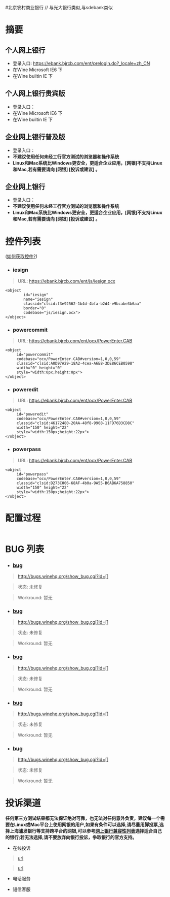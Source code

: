 #北京农村商业银行
// 与光大银行类似,与sdebank类似

# 摘要 #
## 个人网上银行 ##
  * 登录入口: https://ebank.bjrcb.com/ent/prelogin.do?_locale=zh_CN
  * 在Wine Microsoft IE6 下
  * 在Wine builtin IE 下

## 个人网上银行贵宾版 ##
  * 登录入口：
  * 在Wine Microsoft IE6 下
  * 在Wine builtin IE 下

## 企业网上银行普及版 ##
  * 登录入口：
  * **不建议使用任何未经工行官方测试的浏览器和操作系统**
  * **Linux和Mac系统比Windows更安全，更适合企业应用，[网银]不支持Linux和Mac,若有需要请向 [网银] [投诉或建议] 。**

## 企业网上银行 ##
  * 登录入口：
  * **不建议使用任何未经工行官方测试的浏览器和操作系统**
  * **Linux和Mac系统比Windows更安全，更适合企业应用，[网银]不支持Linux和Mac,若有需要请向 [网银] [投诉或建议] 。**



# 控件列表 #
([如何获取控件?](getObject.md))

  * ### iesign ###
> URL: https://ebank.bjrcb.com/ent/js/iesign.ocx

```
<object 
        id="iesign" 
        name="iesign" 
        classid="clsid:f3e92562-1b4d-4bfa-b2d4-e9bcabe3b6aa" 
        border="0" 
        codebase="js/iesign.ocx"> 
</object>
```

  * ### powercommit ###
> URL: https://ebank.bjrcb.com/ent/ocx/PowerEnter.CAB

```
<object
	 id="powercommit"
	 codebase="ocx/PowerEnter.CAB#version=1,0,0,59"
	 classid="clsid:A0D97A29-18A2-4cea-A6E8-3DE86CEB0598"
	 width="0" height="0"
	 style="width:0px;height:0px">
</object>
```

  * ### poweredit ###
> URL: https://ebank.bjrcb.com/ent/ocx/PowerEnter.CAB

```
<object
	 id="poweredit"
	 codebase="ocx/PowerEnter.CAB#version=1,0,0,59"
	 classid="clsid:46172480-20AA-48f8-9908-11FD76D3CD8C"
	 width="150" height="22"
	 style="width:150px;height:22px">
</object>
```

  * ### powerpass ###
> URL: https://ebank.bjrcb.com/ent/ocx/PowerEnter.CAB

```
<object
	 id="powerpass"
	 codebase="ocx/PowerEnter.CAB#version=1,0,0,59"
	 classid="clsid:D273C006-68AF-4b0a-9A55-B6AB6A758850"
	 width="150" height="22"
	 style="width:150px;height:22px">
</object>
```
# 配置过程 #
```

```
# BUG 列表 #

  * ### [bug](bug.md) ###
> http://bugs.winehq.org/show_bug.cgi?id=[]

> 状态: 未修复

> Workround: 暂无

  * ### [bug](bug.md) ###
> http://bugs.winehq.org/show_bug.cgi?id=[]

> 状态: 未修复

> Workround: 暂无

  * ### [bug](bug.md) ###
> http://bugs.winehq.org/show_bug.cgi?id=[]

> 状态: 未修复

> Workround: 暂无

  * ### [bug](bug.md) ###
> http://bugs.winehq.org/show_bug.cgi?id=[]

> 状态: 未修复

> Workround: 暂无

  * ### [bug](bug.md) ###
> http://bugs.winehq.org/show_bug.cgi?id=[]

> 状态: 未修复

> Workround: 暂无

# 投诉渠道 #

**任何第三方测试结果都无法保证绝对可靠，也无法对任何意外负责，建议每一个需要在Linux或Mac平台上使用网银的用户,如果有条件可以选择,请尽量用脚投票,选择上海浦发银行等支持跨平台的网银,可以参考[网上银行兼容性列表](http://goo.gl/Itab7)选择适合自己的银行;若无法选择,请不要放弃向银行投诉，争取银行的官方支持。**


  * 在线投诉
> [url](url.md)

> [url](url.md)

  * 电话服务



  * 短信客服